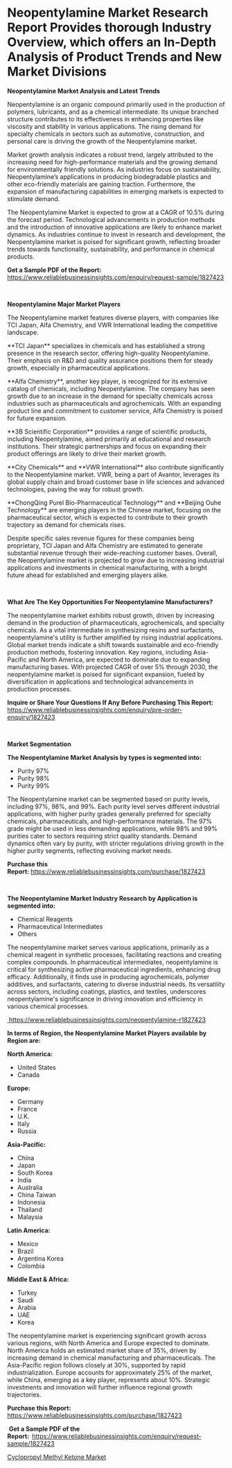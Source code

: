 <p><h1>Neopentylamine Market Research Report Provides thorough Industry Overview, which offers an In-Depth Analysis of Product Trends and New Market Divisions</h1></p><p><strong>Neopentylamine Market Analysis and Latest Trends</strong></p>
<p><p>Neopentylamine is an organic compound primarily used in the production of polymers, lubricants, and as a chemical intermediate. Its unique branched structure contributes to its effectiveness in enhancing properties like viscosity and stability in various applications. The rising demand for specialty chemicals in sectors such as automotive, construction, and personal care is driving the growth of the Neopentylamine market.</p><p>Market growth analysis indicates a robust trend, largely attributed to the increasing need for high-performance materials and the growing demand for environmentally friendly solutions. As industries focus on sustainability, Neopentylamine’s applications in producing biodegradable plastics and other eco-friendly materials are gaining traction. Furthermore, the expansion of manufacturing capabilities in emerging markets is expected to stimulate demand.</p><p>The Neopentylamine Market is expected to grow at a CAGR of 10.5% during the forecast period. Technological advancements in production methods and the introduction of innovative applications are likely to enhance market dynamics. As industries continue to invest in research and development, the Neopentylamine market is poised for significant growth, reflecting broader trends towards functionality, sustainability, and performance in chemical products.</p></p>
<p><strong>Get a Sample PDF of the Report:&nbsp;</strong> <a href="https://www.reliablebusinessinsights.com/enquiry/request-sample/1827423?utm_campaign=2234&utm_medium=2&utm_source=Github&utm_content=ia&utm_term=31012025&utm_id=neopentylamine">https://www.reliablebusinessinsights.com/enquiry/request-sample/1827423</a></p>
<p>&nbsp;</p>
<p><strong>Neopentylamine Major Market Players</strong></p>
<p><p>The Neopentylamine market features diverse players, with companies like TCI Japan, Alfa Chemistry, and VWR International leading the competitive landscape. </p><p>**TCI Japan** specializes in chemicals and has established a strong presence in the research sector, offering high-quality Neopentylamine. Their emphasis on R&D and quality assurance positions them for steady growth, especially in pharmaceutical applications.</p><p>**Alfa Chemistry**, another key player, is recognized for its extensive catalog of chemicals, including Neopentylamine. The company has seen growth due to an increase in the demand for specialty chemicals across industries such as pharmaceuticals and agrochemicals. With an expanding product line and commitment to customer service, Alfa Chemistry is poised for future expansion.</p><p>**3B Scientific Corporation** provides a range of scientific products, including Neopentylamine, aimed primarily at educational and research institutions. Their strategic partnerships and focus on expanding their product offerings are likely to drive their market growth.</p><p>**City Chemicals** and **VWR International** also contribute significantly to the Neopentylamine market. VWR, being a part of Avantor, leverages its global supply chain and broad customer base in life sciences and advanced technologies, paving the way for robust growth.</p><p>**ChongQing Purel Bio-Pharmaceutical Technology** and **Beijing Ouhe Technology** are emerging players in the Chinese market, focusing on the pharmaceutical sector, which is expected to contribute to their growth trajectory as demand for chemicals rises.</p><p>Despite specific sales revenue figures for these companies being proprietary, TCI Japan and Alfa Chemistry are estimated to generate substantial revenue through their wide-reaching customer bases. Overall, the Neopentylamine market is projected to grow due to increasing industrial applications and investments in chemical manufacturing, with a bright future ahead for established and emerging players alike.</p></p>
<p>&nbsp;</p>
<p><strong>What Are The Key Opportunities For Neopentylamine Manufacturers?</strong></p>
<p><p>The neopentylamine market exhibits robust growth, driven by increasing demand in the production of pharmaceuticals, agrochemicals, and specialty chemicals. As a vital intermediate in synthesizing resins and surfactants, neopentylamine's utility is further amplified by rising industrial applications. Global market trends indicate a shift towards sustainable and eco-friendly production methods, fostering innovation. Key regions, including Asia-Pacific and North America, are expected to dominate due to expanding manufacturing bases. With projected CAGR of over 5% through 2030, the neopentylamine market is poised for significant expansion, fueled by diversification in applications and technological advancements in production processes.</p></p>
<p><strong>Inquire or Share Your Questions If Any Before Purchasing This Report:</strong> <a href="https://www.reliablebusinessinsights.com/enquiry/pre-order-enquiry/1827423?utm_campaign=2234&utm_medium=2&utm_source=Github&utm_content=ia&utm_term=31012025&utm_id=neopentylamine">https://www.reliablebusinessinsights.com/enquiry/pre-order-enquiry/1827423</a></p>
<p>&nbsp;</p>
<p><strong>Market Segmentation</strong></p>
<p><strong>The Neopentylamine Market Analysis by types is segmented into:</strong></p>
<p><ul><li>Purity 97%</li><li>Purity 98%</li><li>Purity 99%</li></ul></p>
<p><p>The Neopentylamine market can be segmented based on purity levels, including 97%, 98%, and 99%. Each purity level serves different industrial applications, with higher purity grades generally preferred for specialty chemicals, pharmaceuticals, and high-performance materials. The 97% grade might be used in less demanding applications, while 98% and 99% purities cater to sectors requiring strict quality standards. Demand dynamics often vary by purity, with stricter regulations driving growth in the higher purity segments, reflecting evolving market needs.</p></p>
<p><strong>Purchase this Report:&nbsp;</strong><a href="https://www.reliablebusinessinsights.com/purchase/1827423?utm_campaign=2234&utm_medium=2&utm_source=Github&utm_content=ia&utm_term=31012025&utm_id=neopentylamine">https://www.reliablebusinessinsights.com/purchase/1827423</a></p>
<p>&nbsp;</p>
<p><strong>The Neopentylamine Market Industry Research by Application is segmented into:</strong></p>
<p><ul><li>Chemical Reagents</li><li>Pharmaceutical Intermediates</li><li>Others</li></ul></p>
<p><p>The neopentylamine market serves various applications, primarily as a chemical reagent in synthetic processes, facilitating reactions and creating complex compounds. In pharmaceutical intermediates, neopentylamine is critical for synthesizing active pharmaceutical ingredients, enhancing drug efficacy. Additionally, it finds use in producing agrochemicals, polymer additives, and surfactants, catering to diverse industrial needs. Its versatility across sectors, including coatings, plastics, and textiles, underscores neopentylamine's significance in driving innovation and efficiency in various chemical processes.</p></p>
<p><a href="https://www.reliablebusinessinsights.com/neopentylamine-r1827423?utm_campaign=2234&utm_medium=2&utm_source=Github&utm_content=ia&utm_term=31012025&utm_id=neopentylamine">&nbsp;https://www.reliablebusinessinsights.com/neopentylamine-r1827423</a></p>
<p><strong>In terms of Region, the Neopentylamine Market Players available by Region are:</strong></p>
<p>
    <p> <strong> North America: </strong>
        <ul>
            <li>United States</li>
            <li>Canada</li>
        </ul>
        </p> 
    <p> <strong> Europe: </strong>
        <ul>
            <li>Germany</li>
            <li>France</li>
            <li>U.K.</li>
            <li>Italy</li>
            <li>Russia</li>
        </ul>
        </p> 
    <p> <strong> Asia-Pacific: </strong>
        <ul>
            <li>China</li>
            <li>Japan</li>
            <li>South Korea</li>
            <li>India</li>
            <li>Australia</li>
            <li>China Taiwan</li>
            <li>Indonesia</li>
            <li>Thailand</li>
            <li>Malaysia</li>
        </ul>
        </p> 
    <p> <strong> Latin America: </strong>
        <ul>
            <li>Mexico</li>
            <li>Brazil</li>
            <li>Argentina Korea</li>
            <li>Colombia</li>
        </ul>
        </p> 
    <p> <strong> Middle East & Africa: </strong>
        <ul>
            <li>Turkey</li>
            <li>Saudi</li>
            <li>Arabia</li>
            <li>UAE</li>
            <li>Korea</li>
        </ul>
    </p>
    </p>
<p><p>The neopentylamine market is experiencing significant growth across various regions, with North America and Europe expected to dominate. North America holds an estimated market share of 35%, driven by increasing demand in chemical manufacturing and pharmaceuticals. The Asia-Pacific region follows closely at 30%, supported by rapid industrialization. Europe accounts for approximately 25% of the market, while China, emerging as a key player, represents about 10%. Strategic investments and innovation will further influence regional growth trajectories.</p></p>
<p><strong>Purchase this Report: </strong><a href="https://www.reliablebusinessinsights.com/purchase/1827423?utm_campaign=2234&utm_medium=2&utm_source=Github&utm_content=ia&utm_term=31012025&utm_id=neopentylamine">https://www.reliablebusinessinsights.com/purchase/1827423</a></p>
<p>&nbsp;<strong>Get a Sample PDF of the Report:&nbsp;&nbsp;</strong><a href="https://www.reliablebusinessinsights.com/enquiry/request-sample/1827423?utm_campaign=2234&utm_medium=2&utm_source=Github&utm_content=ia&utm_term=31012025&utm_id=neopentylamine">https://www.reliablebusinessinsights.com/enquiry/request-sample/1827423</a></p>
<p><strong></strong></p>
<p><p><a href="https://github.com/hillsmyung726/Market-Research-Report-List-1/blob/main/cyclopropyl-methyl-ketone-market.md?utm_campaign=2234&utm_medium=2&utm_source=Github&utm_content=ia&utm_term=31012025&utm_id=neopentylamine">Cyclopropyl Methyl Ketone Market</a></p></p>